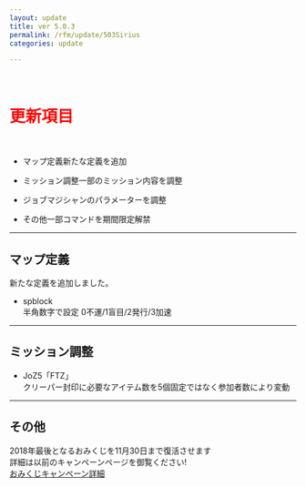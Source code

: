 ```yaml
---
layout: update
title: ver 5.0.3
permalink: /rfm/update/503Sirius 
categories: update  

---
```



<br>
<h1 id="1"><font color="red">更新項目</font></h1><br>

+ <span class="blue-badge">マップ定義</span>新たな定義を追加     

+ <span class="green-badge">ミッション調整</span>一部のミッション内容を調整   

+ <span class="yellow-badge">ジョブ</span>マジシャンのパラメーターを調整        

+ <span class="red-badge">その他</span>一部コマンドを期間限定解禁         

----------------------------------------------------
## マップ定義        

新たな定義を追加しました。  

+ spblock  
  半角数字で設定 0不運/1盲目/2発行/3加速  

----------------------------------------------------
## ミッション調整        

+ JoZ5「FTZ」  
  クリーパー封印に必要なアイテム数を5個固定ではなく参加者数により変動  


----------------------------------------------------
## その他   

2018年最後となるおみくじを11月30日まで復活させます<br>
詳細は以前のキャンペーンページを御覧ください!<br>
[おみくじキャンペーン詳細](http://web.njj12.net/rfm/hny2018#omi1)


